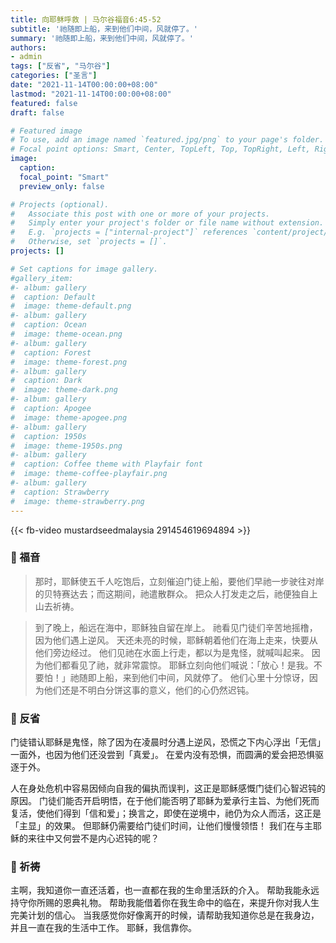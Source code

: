 ```yaml
---
title: 向耶稣呼救 | 马尔谷福音6:45-52
subtitle: '祂随即上船，来到他们中间，风就停了。'
summary: '祂随即上船，来到他们中间，风就停了。'
authors:
- admin
tags: ["反省", "马尔谷"]
categories: ["圣言"]
date: "2021-11-14T00:00:00+08:00"
lastmod: "2021-11-14T00:00:00+08:00"
featured: false
draft: false

# Featured image
# To use, add an image named `featured.jpg/png` to your page's folder.
# Focal point options: Smart, Center, TopLeft, Top, TopRight, Left, Right, BottomLeft, Bottom, BottomRight
image:
  caption:
  focal_point: "Smart"
  preview_only: false

# Projects (optional).
#   Associate this post with one or more of your projects.
#   Simply enter your project's folder or file name without extension.
#   E.g. `projects = ["internal-project"]` references `content/project/deep-learning/index.md`.
#   Otherwise, set `projects = []`.
projects: []

# Set captions for image gallery.
#gallery_item:
#- album: gallery
#  caption: Default
#  image: theme-default.png
#- album: gallery
#  caption: Ocean
#  image: theme-ocean.png
#- album: gallery
#  caption: Forest
#  image: theme-forest.png
#- album: gallery
#  caption: Dark
#  image: theme-dark.png
#- album: gallery
#  caption: Apogee
#  image: theme-apogee.png
#- album: gallery
#  caption: 1950s
#  image: theme-1950s.png
#- album: gallery
#  caption: Coffee theme with Playfair font
#  image: theme-coffee-playfair.png
#- album: gallery
#  caption: Strawberry
#  image: theme-strawberry.png
---
```


{{< fb-video mustardseedmalaysia 291454619694894 >}}

### :love_letter: 福音
> 那时，耶稣使五千人吃饱后，立刻催迫门徒上船，要他们早祂一步驶往对岸的贝特赛达去；而这期间，祂遣散群众。 把众人打发走之后，祂便独自上山去祈祷。

> 到了晚上，船远在海中，耶稣独自留在岸上。 祂看见门徒们辛苦地摇橹，因为他们遇上逆风。 天还未亮的时候，耶稣朝着他们在海上走来，快要从他们旁边经过。 他们见祂在水面上行走，都以为是鬼怪，就喊叫起来。 因为他们都看见了祂，就非常震惊。 耶稣立刻向他们喊说：「放心！是我。不要怕！」祂随即上船，来到他们中间，风就停了。 他们心里十分惊讶，因为他们还是不明白分饼这事的意义，他们的心仍然迟钝。

### :speech_balloon: 反省
门徒错认耶稣是鬼怪，除了因为在凌晨时分遇上逆风，恐慌之下内心浮出「无信」一面外，也因为他们还没尝到「真爱」。 在爱内没有恐惧，而圆满的爱会把恐惧驱逐于外。

人在身处危机中容易因倾向自我的偏执而误判，这正是耶稣感慨门徒们心智迟钝的原因。 门徒们能否开启明悟，在于他们能否明了耶稣为爱承行主旨、为他们死而复活，使他们得到「信和爱」；换言之，即使在逆境中，祂仍为众人而活，这正是「主显」的效果。 但耶稣仍需要给门徒们时间，让他们慢慢领悟！ 我们在与主耶稣的来往中又何尝不是内心迟钝的呢？

### :pray: 祈祷
主啊，我知道你一直还活着，也一直都在我的生命里活跃的介入。 帮助我能永远持守你所赐的恩典礼物。 帮助我能借着你在我生命中的临在，来提升你对我人生完美计划的信心。 当我感觉你好像离开的时候，请帮助我知道你总是在我身边，并且一直在我的生活中工作。 耶稣，我信靠你。
